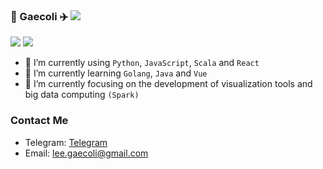 ### 👋 Gaecoli ✈️ ![](https://views.whatilearened.today/views/github/gaecoli/gaecoli.svg)

<!-- ![](https://github-readme-stats.vercel.app/api?username=gaecoli&show_icons=true&line_height=21&show_icons=true&theme=vue&hide_border=true)   -->

![](https://github-readme-stats-gray-kappa.vercel.app/api?username=gaecoli&count_private=true&show_icons=true)
![](https://github-readme-stats.vercel.app/api/top-langs/?username=gaecoli&show_icons=true&layout=compact&theme=vue&hide_border=true&hide=html,css)


- 🌱 I’m currently using `Python`, `JavaScript`, `Scala` and `React`
- 🔭 I’m currently learning `Golang`, `Java` and `Vue`
- 🚀 I’m currently focusing on the development of visualization tools and big data computing `(Spark)`

### Contact Me
- Telegram: [Telegram](https://t.me/peterguyu)
- Email: lee.gaecoli@gmail.com
